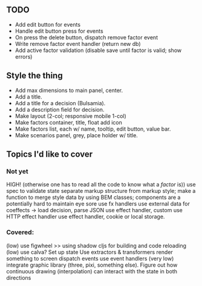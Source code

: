 ## TODO
- Add edit button for events
- Handle edit button press for events
- On press the delete button, dispatch remove factor event
- Write remove factor event handler (return  new db) 
- Add active factor validation (disable save until factor is valid; show errors)

## Style the thing
- Add max dimensions to main panel, center.
- Add a title.
- Add a title for a decision (Bulsamia).
- Add a description field for decision.
- Make layout (2-col; responsive mobile 1-col)
- Make factors container, title, float add icon
- Make factors list, each w/ name, tooltip, edit button, value bar.
- Make scenarios panel, grey, place holder w/ title.

## Topics I'd like to cover

### Not yet
HIGH! (otherwise one has to read all the code to know what a _factor_ is)) use spec to validate state
separate markup structure from markup style; make a function to merge style data by using BEM classes; components are a potentially hard to maintain eye sore
use fx handlers
use external data for coeffects -> load decision, parse JSON
use effect handler, custom
use HTTP effect handler
use effect handler, cookie or local storage.

### Covered:
(low) use figwheel >> using shadow cljs for building and code reloading
(low) use calva?
Set up state
Use extractors & transformers
render something to screen
dispatch events
use event handlers 
(very low) integrate graphic library (three, pixi, something else). Figure out how continuous drawing (interpolation) can interact with the state in both directions
